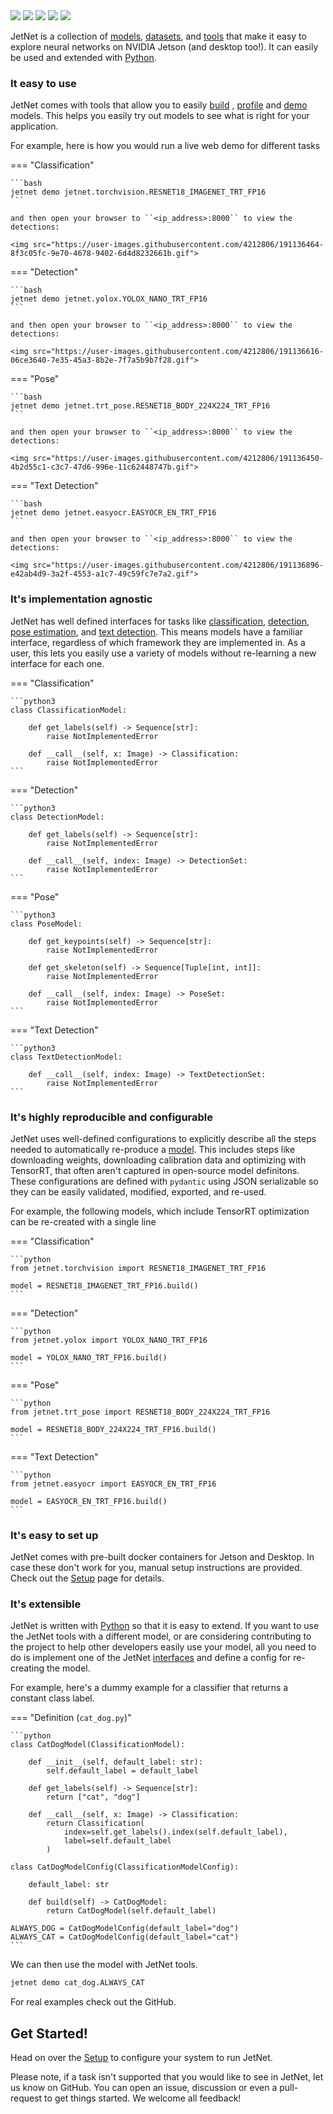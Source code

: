<img src="https://user-images.githubusercontent.com/4212806/191136464-8f3c05fc-9e70-4678-9402-6d4d8232661b.gif" style="max-height:160px;"/>
<img src="https://user-images.githubusercontent.com/4212806/191136616-06ce3640-7e35-45a3-8b2e-7f7a5b9b7f28.gif" style="max-height:160px;"/>
<img src="https://user-images.githubusercontent.com/4212806/191136450-4b2d55c1-c3c7-47d6-996e-11c62448747b.gif" style="max-height:160px;"/>
<img src="https://user-images.githubusercontent.com/4212806/191137124-7dae37a3-a659-4e3e-8373-9a1c44b57e48.gif" style="max-height:160px;"/>
<img src="https://user-images.githubusercontent.com/4212806/191136896-e42ab4d9-3a2f-4553-a1c7-49c59fc7e7a2.gif" style="max-height:160px;"/>

JetNet is a collection of [models](models.md), [datasets](datasets.md), and
[tools](tools.md) that make it easy to explore neural networks on NVIDIA Jetson (and desktop too!). It can easily be used and extended with [Python](python/usage.md).  


### It easy to use
<!-- 
<div style="display: inline-block"> -->

<!-- <img src="assets/dog.jpg" style="max-width:256px;" align="right"> -->

JetNet comes with tools that allow you to easily <a href="tools/#build">build</a> , <a href="tools/#profile">profile</a> and <a href="tools/#demo">demo</a> models.  This helps you easily try out models to see what is right for your application.  

For example, here is how you would run a live web demo for different tasks

=== "Classification"

    ```bash
    jetnet demo jetnet.torchvision.RESNET18_IMAGENET_TRT_FP16
    ```

    and then open your browser to ``<ip_address>:8000`` to view the detections:

    <img src="https://user-images.githubusercontent.com/4212806/191136464-8f3c05fc-9e70-4678-9402-6d4d8232661b.gif">

=== "Detection"

    ```bash
    jetnet demo jetnet.yolox.YOLOX_NANO_TRT_FP16
    ```

    and then open your browser to ``<ip_address>:8000`` to view the detections:

    <img src="https://user-images.githubusercontent.com/4212806/191136616-06ce3640-7e35-45a3-8b2e-7f7a5b9b7f28.gif">

=== "Pose"

    ```bash
    jetnet demo jetnet.trt_pose.RESNET18_BODY_224X224_TRT_FP16
    ```

    and then open your browser to ``<ip_address>:8000`` to view the detections:
    
    <img src="https://user-images.githubusercontent.com/4212806/191136450-4b2d55c1-c3c7-47d6-996e-11c62448747b.gif">

=== "Text Detection"

    ```bash
    jetnet demo jetnet.easyocr.EASYOCR_EN_TRT_FP16
    ```
    
    and then open your browser to ``<ip_address>:8000`` to view the detections:

    <img src="https://user-images.githubusercontent.com/4212806/191136896-e42ab4d9-3a2f-4553-a1c7-49c59fc7e7a2.gif">


### It's implementation agnostic

JetNet has well defined interfaces for tasks like [classification](python/reference/#classificationmodel), [detection](python/reference/#detectionmodel), [pose estimation](python/reference/#posemodel), and [text detection](python/reference/#textdetectionmodel).  This means models have a familiar interface, regardless of which framework they are implemented in.  As a user, this lets you easily use a variety of models without re-learning
a new interface for each one. 

=== "Classification"

    ```python3
    class ClassificationModel:

        def get_labels(self) -> Sequence[str]:
            raise NotImplementedError
        
        def __call__(self, x: Image) -> Classification:
            raise NotImplementedError
    ```

=== "Detection"

    ```python3
    class DetectionModel:

        def get_labels(self) -> Sequence[str]:
            raise NotImplementedError
        
        def __call__(self, index: Image) -> DetectionSet:
            raise NotImplementedError
    ```

=== "Pose"

    ```python3
    class PoseModel:

        def get_keypoints(self) -> Sequence[str]:
            raise NotImplementedError

        def get_skeleton(self) -> Sequence[Tuple[int, int]]:
            raise NotImplementedError

        def __call__(self, index: Image) -> PoseSet:
            raise NotImplementedError
    ```

=== "Text Detection"

    ```python3
    class TextDetectionModel:

        def __call__(self, index: Image) -> TextDetectionSet:
            raise NotImplementedError
    ```

### It's highly reproducible and configurable

JetNet uses well-defined configurations to explicitly describe all the steps needed to automatically re-produce a [model](model).  This includes steps like downloading weights, downloading calibration data and optimizing with TensorRT, that often aren't captured in open-source model definitons.  These configurations are defined with ``pydantic`` using JSON serializable so they can be easily validated, modified, exported, and re-used.

For example, the following models, which include TensorRT optimization can be re-created with a single line

=== "Classification"

    ```python
    from jetnet.torchvision import RESNET18_IMAGENET_TRT_FP16

    model = RESNET18_IMAGENET_TRT_FP16.build()
    ```

=== "Detection"

    ```python
    from jetnet.yolox import YOLOX_NANO_TRT_FP16

    model = YOLOX_NANO_TRT_FP16.build()
    ```

=== "Pose"

    ```python
    from jetnet.trt_pose import RESNET18_BODY_224X224_TRT_FP16

    model = RESNET18_BODY_224X224_TRT_FP16.build()
    ```

=== "Text Detection"

    ```python
    from jetnet.easyocr import EASYOCR_EN_TRT_FP16

    model = EASYOCR_EN_TRT_FP16.build()
    ```

### It's easy to set up

<!-- <div style="display: inline-block"> -->
    
<!-- <img src="assets/dog.jpg" style="max-width:256px;" align="left"> -->
    
JetNet comes with pre-built docker containers for Jetson and Desktop.
In case these don't work for you, manual setup instructions are provided.
Check out the <a href="setup">Setup</a> page for details.

<!-- </div> -->


<!-- </div> -->

### It's extensible

<!-- <div style="display: inline-block"> -->

<!-- <img src="assets/dog.jpg" style="max-width:256px;" align="left"> -->

JetNet is written with <a href="python/usage">Python</a> so that it is easy
to extend.  If you want to use the JetNet tools with a different model, or are
considering contributing to the project to help other developers easily use your model, all you need to do is implement one of the JetNet [interfaces](python/reference/#abstract-types) and define a config for
re-creating the model.  

For example, here's a dummy example for a classifier that returns
a constant class label.

=== "Definition (``cat_dog.py``)"

    ```python
    class CatDogModel(ClassificationModel):
        
        def __init__(self, default_label: str):
            self.default_label = default_label

        def get_labels(self) -> Sequence[str]:
            return ["cat", "dog"]

        def __call__(self, x: Image) -> Classification:
            return Classification(
                index=self.get_labels().index(self.default_label), 
                label=self.default_label
            )

    class CatDogModelConfig(ClassificationModelConfig):
        
        default_label: str

        def build(self) -> CatDogModel:
            return CatDogModel(self.default_label)

    ALWAYS_DOG = CatDogModelConfig(default_label="dog")
    ALWAYS_CAT = CatDogModelConfig(default_label="cat")
    ```

We can then use the model with JetNet tools.

```bash
jetnet demo cat_dog.ALWAYS_CAT
```

For real examples check out the GitHub.

## Get Started!

Head on over the [Setup](setup) to configure your system to run JetNet.

Please note, if a task isn't supported that you would like to see in JetNet, let us know on GitHub.  You can open an issue, discussion or even a pull-request to get things started.
We welcome all feedback!

<!-- </div> -->